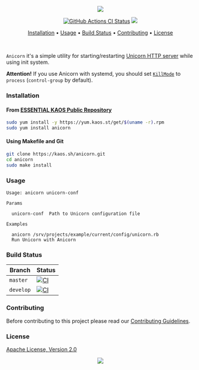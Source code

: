 <p align="center"><a href="#readme"><img src="https://gh.kaos.st/anicorn.png"/></a></p>

<p align="center">
  <a href="https://kaos.sh/w/cain/ci"><img src="https://kaos.sh/w/cain/ci.svg" alt="GitHub Actions CI Status" /></a>
  <a href="#license"><img src="https://gh.kaos.st/apache2.svg"></a>
</p>

<p align="center"><a href="#installation">Installation</a> • <a href="#usage">Usage</a> • <a href="#build-status">Build Status</a> • <a href="#contributing">Contributing</a> • <a href="#license">License</a></p>

<br/>

`Anicorn` it's a simple utility for starting/restarting [Unicorn HTTP server](https://bogomips.org/unicorn/) while using init system.

**Attention!** If you use Anicorn with systemd, you should set [`KillMode`](https://www.freedesktop.org/software/systemd/man/systemd.kill.html#KillMode=) to `process` (`control-group` by default).

### Installation

#### From [ESSENTIAL KAOS Public Repository](https://yum.kaos.st)

```bash
sudo yum install -y https://yum.kaos.st/get/$(uname -r).rpm
sudo yum install anicorn
```

#### Using Makefile and Git

```bash
git clone https://kaos.sh/anicorn.git
cd anicorn
sudo make install
```

### Usage

```
Usage: anicorn unicorn-conf

Params

  unicorn-conf  Path to Unicorn configuration file

Examples

  anicorn /srv/projects/example/current/config/unicorn.rb
  Run Unicorn with Anicorn
```

### Build Status

| Branch | Status |
|--------|--------|
| `master` | [![CI](https://kaos.sh/w/cain/ci.svg?branch=master)](https://kaos.sh/w/cain/ci?query=branch:master) |
| `develop` | [![CI](https://kaos.sh/w/cain/ci.svg?branch=master)](https://kaos.sh/w/cain/ci?query=branch:develop) |

### Contributing

Before contributing to this project please read our [Contributing Guidelines](https://github.com/essentialkaos/contributing-guidelines#contributing-guidelines).

### License

[Apache License, Version 2.0](https://www.apache.org/licenses/LICENSE-2.0)

<p align="center"><a href="https://essentialkaos.com"><img src="https://gh.kaos.st/ekgh.svg"/></a></p>
